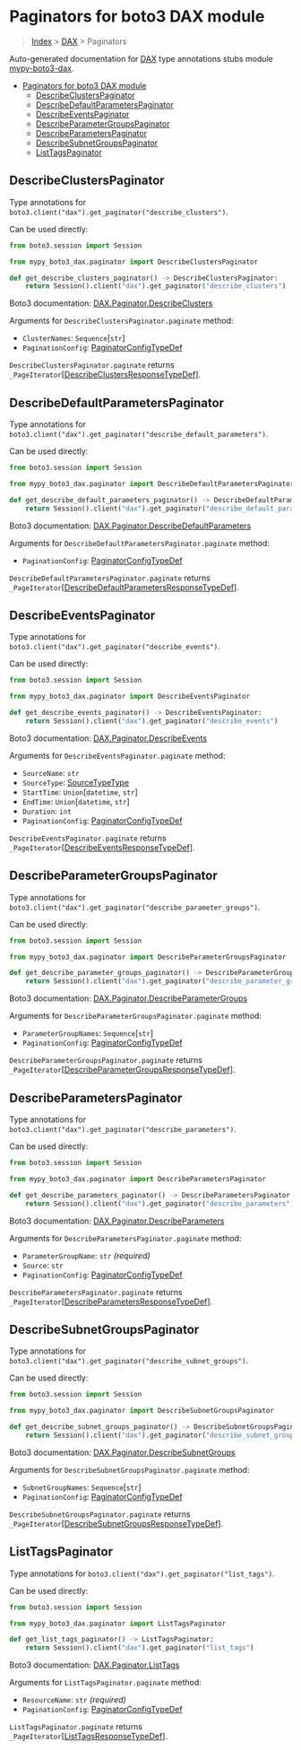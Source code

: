 <a id="paginators-for-boto3-dax-module"></a>

# Paginators for boto3 DAX module

> [Index](../README.md) > [DAX](./README.md) > Paginators

Auto-generated documentation for
[DAX](https://boto3.amazonaws.com/v1/documentation/api/latest/reference/services/dax.html#DAX)
type annotations stubs module
[mypy-boto3-dax](https://pypi.org/project/mypy-boto3-dax/).

- [Paginators for boto3 DAX module](#paginators-for-boto3-dax-module)
  - [DescribeClustersPaginator](#describeclusterspaginator)
  - [DescribeDefaultParametersPaginator](#describedefaultparameterspaginator)
  - [DescribeEventsPaginator](#describeeventspaginator)
  - [DescribeParameterGroupsPaginator](#describeparametergroupspaginator)
  - [DescribeParametersPaginator](#describeparameterspaginator)
  - [DescribeSubnetGroupsPaginator](#describesubnetgroupspaginator)
  - [ListTagsPaginator](#listtagspaginator)

<a id="describeclusterspaginator"></a>

## DescribeClustersPaginator

Type annotations for `boto3.client("dax").get_paginator("describe_clusters")`.

Can be used directly:

```python
from boto3.session import Session

from mypy_boto3_dax.paginator import DescribeClustersPaginator

def get_describe_clusters_paginator() -> DescribeClustersPaginator:
    return Session().client("dax").get_paginator("describe_clusters")
```

Boto3 documentation:
[DAX.Paginator.DescribeClusters](https://boto3.amazonaws.com/v1/documentation/api/latest/reference/services/dax.html#DAX.Paginator.DescribeClusters)

Arguments for `DescribeClustersPaginator.paginate` method:

- `ClusterNames`: `Sequence`\[`str`\]
- `PaginationConfig`:
  [PaginatorConfigTypeDef](./type_defs.md#paginatorconfigtypedef)

`DescribeClustersPaginator.paginate` returns
`_PageIterator`\[[DescribeClustersResponseTypeDef](./type_defs.md#describeclustersresponsetypedef)\].

<a id="describedefaultparameterspaginator"></a>

## DescribeDefaultParametersPaginator

Type annotations for
`boto3.client("dax").get_paginator("describe_default_parameters")`.

Can be used directly:

```python
from boto3.session import Session

from mypy_boto3_dax.paginator import DescribeDefaultParametersPaginator

def get_describe_default_parameters_paginator() -> DescribeDefaultParametersPaginator:
    return Session().client("dax").get_paginator("describe_default_parameters")
```

Boto3 documentation:
[DAX.Paginator.DescribeDefaultParameters](https://boto3.amazonaws.com/v1/documentation/api/latest/reference/services/dax.html#DAX.Paginator.DescribeDefaultParameters)

Arguments for `DescribeDefaultParametersPaginator.paginate` method:

- `PaginationConfig`:
  [PaginatorConfigTypeDef](./type_defs.md#paginatorconfigtypedef)

`DescribeDefaultParametersPaginator.paginate` returns
`_PageIterator`\[[DescribeDefaultParametersResponseTypeDef](./type_defs.md#describedefaultparametersresponsetypedef)\].

<a id="describeeventspaginator"></a>

## DescribeEventsPaginator

Type annotations for `boto3.client("dax").get_paginator("describe_events")`.

Can be used directly:

```python
from boto3.session import Session

from mypy_boto3_dax.paginator import DescribeEventsPaginator

def get_describe_events_paginator() -> DescribeEventsPaginator:
    return Session().client("dax").get_paginator("describe_events")
```

Boto3 documentation:
[DAX.Paginator.DescribeEvents](https://boto3.amazonaws.com/v1/documentation/api/latest/reference/services/dax.html#DAX.Paginator.DescribeEvents)

Arguments for `DescribeEventsPaginator.paginate` method:

- `SourceName`: `str`
- `SourceType`: [SourceTypeType](./literals.md#sourcetypetype)
- `StartTime`: `Union`\[`datetime`, `str`\]
- `EndTime`: `Union`\[`datetime`, `str`\]
- `Duration`: `int`
- `PaginationConfig`:
  [PaginatorConfigTypeDef](./type_defs.md#paginatorconfigtypedef)

`DescribeEventsPaginator.paginate` returns
`_PageIterator`\[[DescribeEventsResponseTypeDef](./type_defs.md#describeeventsresponsetypedef)\].

<a id="describeparametergroupspaginator"></a>

## DescribeParameterGroupsPaginator

Type annotations for
`boto3.client("dax").get_paginator("describe_parameter_groups")`.

Can be used directly:

```python
from boto3.session import Session

from mypy_boto3_dax.paginator import DescribeParameterGroupsPaginator

def get_describe_parameter_groups_paginator() -> DescribeParameterGroupsPaginator:
    return Session().client("dax").get_paginator("describe_parameter_groups")
```

Boto3 documentation:
[DAX.Paginator.DescribeParameterGroups](https://boto3.amazonaws.com/v1/documentation/api/latest/reference/services/dax.html#DAX.Paginator.DescribeParameterGroups)

Arguments for `DescribeParameterGroupsPaginator.paginate` method:

- `ParameterGroupNames`: `Sequence`\[`str`\]
- `PaginationConfig`:
  [PaginatorConfigTypeDef](./type_defs.md#paginatorconfigtypedef)

`DescribeParameterGroupsPaginator.paginate` returns
`_PageIterator`\[[DescribeParameterGroupsResponseTypeDef](./type_defs.md#describeparametergroupsresponsetypedef)\].

<a id="describeparameterspaginator"></a>

## DescribeParametersPaginator

Type annotations for
`boto3.client("dax").get_paginator("describe_parameters")`.

Can be used directly:

```python
from boto3.session import Session

from mypy_boto3_dax.paginator import DescribeParametersPaginator

def get_describe_parameters_paginator() -> DescribeParametersPaginator:
    return Session().client("dax").get_paginator("describe_parameters")
```

Boto3 documentation:
[DAX.Paginator.DescribeParameters](https://boto3.amazonaws.com/v1/documentation/api/latest/reference/services/dax.html#DAX.Paginator.DescribeParameters)

Arguments for `DescribeParametersPaginator.paginate` method:

- `ParameterGroupName`: `str` *(required)*
- `Source`: `str`
- `PaginationConfig`:
  [PaginatorConfigTypeDef](./type_defs.md#paginatorconfigtypedef)

`DescribeParametersPaginator.paginate` returns
`_PageIterator`\[[DescribeParametersResponseTypeDef](./type_defs.md#describeparametersresponsetypedef)\].

<a id="describesubnetgroupspaginator"></a>

## DescribeSubnetGroupsPaginator

Type annotations for
`boto3.client("dax").get_paginator("describe_subnet_groups")`.

Can be used directly:

```python
from boto3.session import Session

from mypy_boto3_dax.paginator import DescribeSubnetGroupsPaginator

def get_describe_subnet_groups_paginator() -> DescribeSubnetGroupsPaginator:
    return Session().client("dax").get_paginator("describe_subnet_groups")
```

Boto3 documentation:
[DAX.Paginator.DescribeSubnetGroups](https://boto3.amazonaws.com/v1/documentation/api/latest/reference/services/dax.html#DAX.Paginator.DescribeSubnetGroups)

Arguments for `DescribeSubnetGroupsPaginator.paginate` method:

- `SubnetGroupNames`: `Sequence`\[`str`\]
- `PaginationConfig`:
  [PaginatorConfigTypeDef](./type_defs.md#paginatorconfigtypedef)

`DescribeSubnetGroupsPaginator.paginate` returns
`_PageIterator`\[[DescribeSubnetGroupsResponseTypeDef](./type_defs.md#describesubnetgroupsresponsetypedef)\].

<a id="listtagspaginator"></a>

## ListTagsPaginator

Type annotations for `boto3.client("dax").get_paginator("list_tags")`.

Can be used directly:

```python
from boto3.session import Session

from mypy_boto3_dax.paginator import ListTagsPaginator

def get_list_tags_paginator() -> ListTagsPaginator:
    return Session().client("dax").get_paginator("list_tags")
```

Boto3 documentation:
[DAX.Paginator.ListTags](https://boto3.amazonaws.com/v1/documentation/api/latest/reference/services/dax.html#DAX.Paginator.ListTags)

Arguments for `ListTagsPaginator.paginate` method:

- `ResourceName`: `str` *(required)*
- `PaginationConfig`:
  [PaginatorConfigTypeDef](./type_defs.md#paginatorconfigtypedef)

`ListTagsPaginator.paginate` returns
`_PageIterator`\[[ListTagsResponseTypeDef](./type_defs.md#listtagsresponsetypedef)\].
